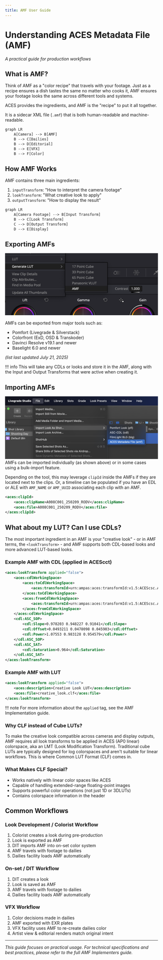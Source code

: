 ```yaml
---
title: AMF User Guide
---
```


# Understanding ACES Metadata File (AMF)
*A practical guide for production workflows*


## What is AMF?
Think of AMF as a "color recipe" that travels with your footage. Just as a recipe ensures a dish tastes the same no matter who cooks it, AMF ensures your footage looks the same across different tools and systems.

ACES provides the ingredients, and AMF is the "recipe" to put it all together. 

It is a sidecar XML file (`.amf`) that is both human-readable and machine-readable.

```mermaid
graph LR
    A[Camera] --> B[AMF]
    B --> C[Dailies]
    B --> D[Editorial]
    B --> E[VFX]
    B --> F[Color]
```

## How AMF Works
AMF contains three main ingredients:

1. `inputTransform`: "How to interpret the camera footage"
2. `lookTransform`: "What creative look to apply"
3. `outputTransform`: "How to display the result"

```mermaid
graph LR
    A[Camera Footage] --> B[Input Transform]
    B --> C[Look Transform]
    C --> D[Output Transform]
    D --> E[Display]
```

## Exporting AMFs
![Resolve Example](images/resolve_export.png "Resolve Example")

AMFs can be exported from major tools such as:

- Pomfort (Livegrade & Silverstack)
- Colorfront (ExD, OSD & Transkoder)
- Davinci Resolve v19.1 and newer
- Baselight 6.0 and newer

*(list last updated July 21, 2025)*

!!! info
    This will take any CDLs or looks and store it in the AMF, along with the Input and Output Transforms that were active when creating it.


## Importing AMFs
![Pomfort Example](images/pomfort_import.png "Pomfort Example")
AMFs can be imported individually (as shown above) or in some cases using a bulk-import feature.

Depending on the tool, this may leverage `clipId` inside the AMFs if they are located next to the clips. Or, a timeline can be populated if you have an EDL or ALE with `AMF_NAME` or `AMF_UUID` associating each clip with an AMF.

```xml
<aces:clipId>
    <aces:clipName>A008C001_250209_RODV</aces:clipName>
    <aces:file>A008C001_250209_RODV</aces:file>
</aces:clipId>
```

## What about my LUT? Can I use CDLs?
The most important ingredient in an AMF is your "creative look" - or in AMF terms, the `<lookTransform>` - and AMF supports both CDL-based looks and more advanced LUT-based looks.


### Example AMF with CDL (applied in ACEScct)
```xml
<aces:lookTransform applied="false">
    <aces:cdlWorkingSpace>
        <aces:toCdlWorkingSpace>
            <aces:transformId>urn:ampas:aces:transformId:v1.5:ACEScsc.Academy.ACES_to_ACEScct.a1.0.3</aces:transformId>
        </aces:toCdlWorkingSpace>
        <aces:fromCdlWorkingSpace>
            <aces:transformId>urn:ampas:aces:transformId:v1.5:ACEScsc.Academy.ACEScct_to_ACES.a1.0.3</aces:transformId>
        </aces:fromCdlWorkingSpace>
    </aces:cdlWorkingSpace>
    <cdl:ASC_SOP>
        <cdl:Slope>0.978203 0.948227 0.91041</cdl:Slope>
        <cdl:Offset>0.0493211 0.0478098 0.045903</cdl:Offset>
        <cdl:Power>1.07553 0.983128 0.954579</cdl:Power>
    </cdl:ASC_SOP>
    <cdl:ASC_SAT>
        <cdl:Saturation>0.964</cdl:Saturation>
    </cdl:ASC_SAT>
</aces:lookTransform>
```

### Example AMF with LUT
```xml
<aces:lookTransform applied="false">
    <aces:description>Creative Look LUT</aces:description>
    <aces:file>creative_look.clf</aces:file>
</aces:lookTransform>
```

!!! note
    For more information about the `applied` tag, see the AMF Implementation guide. 


### Why CLF instead of Cube LUTs?
To make the creative look compatible across cameras and display outputs, AMF requires all look transforms to be applied in ACES (AP0 linear) colorspace, aka an LMT (Look Modification Transform). Traditional cube LUTs are typically designed for log colorspaces and aren't suitable for linear workflows. This is where Common LUT Format (CLF) comes in.


### What Makes CLF Special?
- Works natively with linear color spaces like ACES
- Capable of handling extended-range floating-point images
- Supports powerful color operations (not just 1D or 3DLUTs)
- Contains colorspace information in the header


## Common Workflows

### Look Development / Colorist Workflow
1. Colorist creates a look during pre-production
2. Look is exported as AMF
3. DIT imports AMF into on-set color system
4. AMF travels with footage to dailies
5. Dailies facility loads AMF automatically

### On-set / DIT Workflow
1. DIT creates a look
2. Look is saved as AMF
3. AMF travels with footage to dailies
4. Dailies facility loads AMF automatically

### VFX Workflow
1. Color decisions made in dailies
2. AMF exported with EXR plates
3. VFX facility uses AMF to re-create dailies color
4. Artist view & editorial renders match original intent

---
*This guide focuses on practical usage. For technical specifications and best practices, please refer to the full AMF Implementers guide.*
